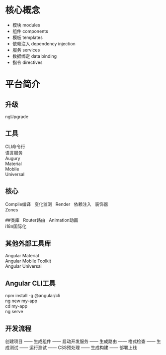 # 核心概念

* 模块 modules
* 组件 components
* 模板 templates
* 依赖注入 dependency injection
* 服务 services
* 数据绑定 data binding
* 指令 directives

# 平台简介

## 升级  
ngUpgrade

## 工具  
CLI命令行  
语言服务  
Augury  
Material  
Mobile  
Universal  

## 核心  
Compile编译  
变化监测  
Render  
依赖注入  
装饰器  
Zones  

##类库  
Router路由  
Animation动画  
i18n国际化  

## 其他外部工具库  
Angular Material  
Angular Mobile Toolkit  
Angular Universal  

## Angular CLI工具  
npm install -g @angular/cli  
ng new my-app  
cd my-app  
ng serve  


## 开发流程  
创建项目 —— 生成组件 —— 启动开发服务 —— 生成路由 —— 格式检查 —— 生成测试 —— 运行测试 —— CSS预处理 —— 生成构建 —— 部署上线

